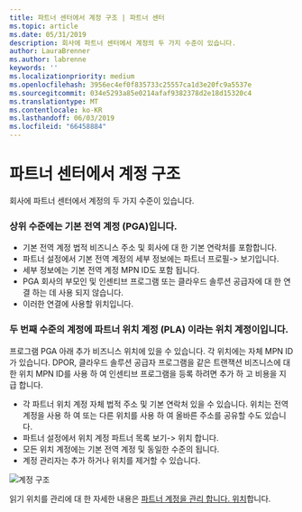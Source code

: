 ```yaml
---
title: 파트너 센터에서 계정 구조 | 파트너 센터
ms.topic: article
ms.date: 05/31/2019
description: 회사에 파트너 센터에서 계정의 두 가지 수준이 있습니다.
author: LauraBrenner
ms.author: labrenne
keywords: ''
ms.localizationpriority: medium
ms.openlocfilehash: 3956ec4ef0f835733c25557ca1d3e20fc9a5537e
ms.sourcegitcommit: 034e5293a85e0214afaf9382378d2e18d15320c4
ms.translationtype: MT
ms.contentlocale: ko-KR
ms.lasthandoff: 06/03/2019
ms.locfileid: "66458884"
---
```

# <a name="the-account-structure-in-partner-center"></a>파트너 센터에서 계정 구조

회사에 파트너 센터에서 계정의 두 가지 수준이 있습니다. 

### <a name="the-top-level-is-the-primary-global-account-pga"></a>상위 수준에는 기본 전역 계정 (PGA)입니다.

- 기본 전역 계정 법적 비즈니스 주소 및 회사에 대 한 기본 연락처를 포함합니다. 
- 파트너 설정에서 기본 전역 계정의 세부 정보에는 파트너 프로필-> 보기입니다.
- 세부 정보에는 기본 전역 계정 MPN ID도 포함 됩니다. 
- PGA 회사의 부모인 및 인센티브 프로그램 또는 클라우드 솔루션 공급자에 대 한 연결 하는 데 사용 되지 않습니다. 
- 이러한 연결에 사용할 위치입니다.

### <a name="the-second-level-account-is-the-location-account-called-partner-location-account-pla"></a>두 번째 수준의 계정에 파트너 위치 계정 (PLA) 이라는 위치 계정이입니다.

프로그램 PGA 아래 추가 비즈니스 위치에 있을 수 있습니다. 각 위치에는 자체 MPN ID가 있습니다.  DPOR, 클라우드 솔루션 공급자 프로그램을 같은 트랜잭션 비즈니스에 대 한 위치 MPN ID를 사용 하 여 인센티브 프로그램을 등록 하려면 추가 하 고 비용을 지급 합니다. 

- 각 파트너 위치 계정 자체 법적 주소 및 기본 연락처 있을 수 있습니다. 위치는 전역 계정을 사용 하 여 또는 다른 위치를 사용 하 여 올바른 주소를 공유할 수도 있습니다.
- 파트너 설정에서 위치 계정 파트너 목록 보기-> 위치 합니다.
- 모든 위치 계정에는 기본 전역 계정 및 동일한 수준의 됩니다.
- 계정 관리자는 추가 하거나 위치를 제거할 수 있습니다.

![계정 구조](images/accountstructure.png)

읽기 위치를 관리에 대 한 자세한 내용은 [파트너 계정을 관리 합니다. 위치](manage-locations.md)합니다. 




















